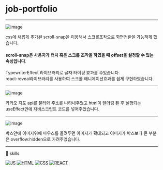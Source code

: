 # job-portfolio

---

![image](https://user-images.githubusercontent.com/62333447/145005637-b8346f8e-8f42-4226-865d-bb60119e8f9f.png)<br/>


css에 새롭게 추가된 scroll-snap을 이용해서 스크롤조작으로 화면전환을 가능하게 했습니다.<br/>
#### scroll-snap은 사용자가 터치 혹은  스크롤 조작을 하였을 때 offset을 설정할 수 있는 속성입니다.<br/>

TypewriterEffect 라이브러리로 글자 타이핑 효과를 주었습니다.<br/>
react-reveal라이브러리를 사용하여 스크롤 애니메이션효과를 쉽게 구현하였습니다.<br/>

---

![image](https://user-images.githubusercontent.com/62333447/145012328-3cf0903f-fa8b-4a04-a560-a85b57f9e24a.png)<br/>

카카오 지도 api를 불러와 주소를 나타내주었고 html이 렌더링 된 후 실행되는 useEffect안에 자바스크립트 코드를 넣어주었습니다. <br/>

---

![image](https://user-images.githubusercontent.com/62333447/145012652-6a4c0887-8a44-4f2e-a809-12c4b04b52a4.png)<br/>


박스안에 이미지위에 마우스를 올려두면 이미지가 확대되고 이미지가 박스보다 큰 부분은 overflow:hidden으로 가려주었습니다.<br/>

---


🎈 skills<br/>

[![JS](https://img.shields.io/badge/JavaScript-F7DF1E?style=flat-square&logo=JavaScript&logoColor=black)](github.com/lee910814/TODO-List)
[![HTML](https://img.shields.io/badge/Html-E34F26?style=flat-square&logo=Html&logoColor=black)](github.com/lee910814/TODO-List)
[![CSS](https://img.shields.io/badge/Css-1572B6?style=flat-square&logo=Cssl&logoColor=black)](github.com/lee910814/TODO-List)
[![REACT](https://img.shields.io/badge/React-09D3AC?style=flat-square&logo=React&logoColor=black)](github.com/lee910814/TODO-List)

